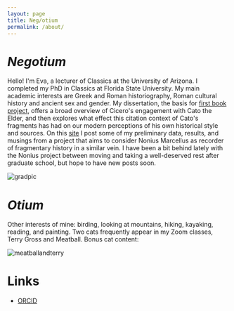 ```yaml
---
layout: page
title: Neg/otium
permalink: /about/
---
```


# *Negotium* 

Hello! I'm Eva, a lecturer of Classics at the University of Arizona. I completed my PhD in Classics at Florida State University. My main academic interests are Greek and Roman historiography, Roman cultural history and ancient sex and gender. My dissertation, the basis for [first book project](https://evacarrara.github.io/evacarrara/research/), offers a broad overview of Cicero's engagement with Cato the Elder, and then explores what effect this citation context of Cato's fragments has had on our modern perceptions of his own historical style and sources. On this [site](https://evacarrara.github.io/evacarrara/blog/) I post some of my preliminary data, results, and musings from a project that aims to consider Nonius Marcellus as recorder of fragmentary history in a similar vein. I have been a bit behind lately with the Nonius project between moving and taking a well-deserved rest after graduate school, but hope to have new posts soon.

![gradpic](/evacarrara/assets/grad.jpg) 

# *Otium*

Other interests of mine: birding, looking at mountains, hiking, kayaking, reading, and painting. Two cats frequently appear in my Zoom classes, Terry Gross and Meatball. Bonus cat content:

![meatballandterry](/evacarrara/assets/cats.JPG) 



# Links

* [ORCID](https://orcid.org/0000-0002-1855-8884)
